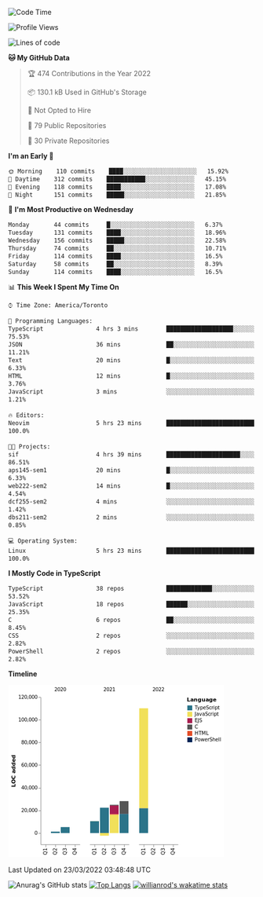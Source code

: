 <!--START_SECTION:waka-->
![Code Time](http://img.shields.io/badge/Code%20Time-191%20hrs%2017%20mins-blue)

![Profile Views](http://img.shields.io/badge/Profile%20Views-17-blue)

![Lines of code](https://img.shields.io/badge/From%20Hello%20World%20I%27ve%20Written-200%20Thousand%20lines%20of%20code-blue)

**🐱 My GitHub Data** 

> 🏆 474 Contributions in the Year 2022
 > 
> 📦 130.1 kB Used in GitHub's Storage 
 > 
> 🚫 Not Opted to Hire
 > 
> 📜 79 Public Repositories 
 > 
> 🔑 30 Private Repositories  
 > 
**I'm an Early 🐤** 

```text
🌞 Morning    110 commits    ████░░░░░░░░░░░░░░░░░░░░░   15.92% 
🌆 Daytime    312 commits    ███████████░░░░░░░░░░░░░░   45.15% 
🌃 Evening    118 commits    ████░░░░░░░░░░░░░░░░░░░░░   17.08% 
🌙 Night      151 commits    █████░░░░░░░░░░░░░░░░░░░░   21.85%

```
📅 **I'm Most Productive on Wednesday** 

```text
Monday       44 commits     █░░░░░░░░░░░░░░░░░░░░░░░░   6.37% 
Tuesday      131 commits    ████░░░░░░░░░░░░░░░░░░░░░   18.96% 
Wednesday    156 commits    █████░░░░░░░░░░░░░░░░░░░░   22.58% 
Thursday     74 commits     ██░░░░░░░░░░░░░░░░░░░░░░░   10.71% 
Friday       114 commits    ████░░░░░░░░░░░░░░░░░░░░░   16.5% 
Saturday     58 commits     ██░░░░░░░░░░░░░░░░░░░░░░░   8.39% 
Sunday       114 commits    ████░░░░░░░░░░░░░░░░░░░░░   16.5%

```


📊 **This Week I Spent My Time On** 

```text
⌚︎ Time Zone: America/Toronto

💬 Programming Languages: 
TypeScript               4 hrs 3 mins        ███████████████████░░░░░░   75.53% 
JSON                     36 mins             ██░░░░░░░░░░░░░░░░░░░░░░░   11.21% 
Text                     20 mins             █░░░░░░░░░░░░░░░░░░░░░░░░   6.33% 
HTML                     12 mins             █░░░░░░░░░░░░░░░░░░░░░░░░   3.76% 
JavaScript               3 mins              ░░░░░░░░░░░░░░░░░░░░░░░░░   1.21%

🔥 Editors: 
Neovim                   5 hrs 23 mins       █████████████████████████   100.0%

🐱‍💻 Projects: 
sif                      4 hrs 39 mins       █████████████████████░░░░   86.51% 
aps145-sem1              20 mins             █░░░░░░░░░░░░░░░░░░░░░░░░   6.33% 
web222-sem2              14 mins             █░░░░░░░░░░░░░░░░░░░░░░░░   4.54% 
dcf255-sem2              4 mins              ░░░░░░░░░░░░░░░░░░░░░░░░░   1.42% 
dbs211-sem2              2 mins              ░░░░░░░░░░░░░░░░░░░░░░░░░   0.85%

💻 Operating System: 
Linux                    5 hrs 23 mins       █████████████████████████   100.0%

```

**I Mostly Code in TypeScript** 

```text
TypeScript               38 repos            █████████████░░░░░░░░░░░░   53.52% 
JavaScript               18 repos            ██████░░░░░░░░░░░░░░░░░░░   25.35% 
C                        6 repos             ██░░░░░░░░░░░░░░░░░░░░░░░   8.45% 
CSS                      2 repos             ░░░░░░░░░░░░░░░░░░░░░░░░░   2.82% 
PowerShell               2 repos             ░░░░░░░░░░░░░░░░░░░░░░░░░   2.82%

```


**Timeline**

![Chart not found](https://raw.githubusercontent.com/wise-introvert/wise-introvert/master/charts/bar_graph.png) 


 Last Updated on 23/03/2022 03:48:48 UTC
<!--END_SECTION:waka-->

![Anurag's GitHub stats](https://github-readme-stats.vercel.app/api?username=wise-introvert&count_private=true&show_icons=true)
[![Top Langs](https://github-readme-stats.vercel.app/api/top-langs/?username=wise-introvert&langs_count=10)](https://github.com/anuraghazra/github-readme-stats)
[![willianrod's wakatime stats](https://github-readme-stats.vercel.app/api/wakatime?username=wiseintrovert)](https://github.com/anuraghazra/github-readme-stats)
